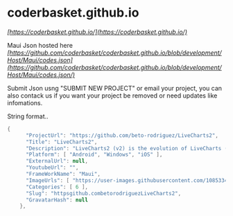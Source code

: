 # coderbasket.github.io
*[https://coderbasket.github.io/](https://coderbasket.github.io/)*

Maui Json hosted here
*[https://github.com/coderbasket/coderbasket.github.io/blob/development/Host/Maui/codes.json](https://github.com/coderbasket/coderbasket.github.io/blob/development/Host/Maui/codes.json/)*



Submit Json  usng "SUBMIT NEW PROJECT" or email your project, you can also contack us if you want your project be removed or need updates like infomations.

String format..
```cs
{ 
      "ProjectUrl": "https://github.com/beto-rodriguez/LiveCharts2",
      "Title": "LiveCharts2",
      "Description": "LiveCharts2 (v2) is the evolution of LiveCharts (v0), it fixes the main design issues of its predecessor, it's focused to run everywhere,       improves flexibility without losing what we already had in v0.",
      "Platform": [ "Android", "Windows", "iOS" ],
      "ExternalUrl": null,
      "YoutubeUrl": "",
      "FrameWorkName": "Maui",
      "ImageUrls": [ "https://user-images.githubusercontent.com/10853349/124399763-41873900-dce3-11eb-937a-947d66d42597.gif" ],
      "Categories": [ 6 ],
      "Slug": "httpsgithub.combetorodriguezLiveCharts2",
      "GravatarHash": null
    },
```
